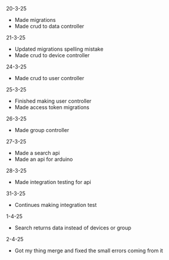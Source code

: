 20-3-25
 - Made migrations
 - Made crud to data controller

21-3-25
 - Updated migrations spelling mistake
 - Made crud to device controller

24-3-25
 - Made crud to user controller

25-3-25
 - Finished making user controller
 - Made access token migrations

26-3-25
 - Made group controller

27-3-25
 - Made a search api
 - Made an api for arduino

28-3-25
 - Made integration testing for api

31-3-25
 - Continues making integration test

1-4-25
 - Search returns data instead of devices or group

2-4-25
 - Got my thing merge and fixed the small errors coming from it
